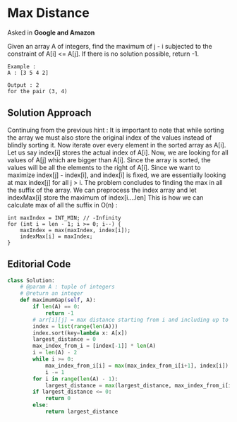 # Max Distance

Asked in **Google and Amazon**

Given an array A of integers, find the maximum of j - i subjected to the constraint of A[i] <= A[j].
If there is no solution possible, return -1.

```
Example :
A : [3 5 4 2]

Output : 2
for the pair (3, 4)
```

## Solution Approach

Continuing from the previous hint :
It is important to note that while sorting the array we must also store the original index of the values instead of blindly sorting it.
Now iterate over every element in the sorted array as A[i].
Let us say index[i] stores the actual index of A[i].
Now, we are looking for all values of A[j] which are bigger than A[i].
Since the array is sorted, the values will be all the elements to the right of A[i].
Since we want to maximize index[j] - index[i], and index[i] is fixed,
we are essentially looking at max index[j] for all j > i.
The problem concludes to finding the max in all the suffix of the array.
We can preprocess the index array and let indexMax[i] store the maximum of index[i….len]
This is how we can calculate max of all the suffix in O(n) :

```
int maxIndex = INT_MIN; // -Infinity
for (int i = len - 1; i >= 0; i--) {
    maxIndex = max(maxIndex, index[i]);
    indexMax[i] = maxIndex;
}
```

## Editorial Code

```py
class Solution:
    # @param A : tuple of integers
    # @return an integer
    def maximumGap(self, A):
        if len(A) == 0:
            return -1
        # arr[i][j] = max distance starting from i and including up to j
        index = list(range(len(A)))
        index.sort(key=lambda x: A[x])
        largest_distance = 0
        max_index_from_i = [index[-1]] * len(A)
        i = len(A) - 2
        while i >= 0:
            max_index_from_i[i] = max(max_index_from_i[i+1], index[i])
            i -= 1
        for i in range(len(A) - 1):
            largest_distance = max(largest_distance, max_index_from_i[i] - index[i])
        if largest_distance <= 0:
            return 0
        else:
            return largest_distance
```
